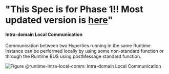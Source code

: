  "This Spec is for Phase 1!! Most updated version is [here](https://github.com/reTHINK-project/specs/tree/master/dynamic-view)" 
=============== 
#### Intra-domain Local Communication

Communication between two Hyperties running in the same Runtime instance can be performed locally by using some non-standard function or through the Runtime BUS using postMessage standard function. 

<!--
@startuml "intradomain-local-communication.png"

autonumber

!define SHOW_RuntimeA

!define SHOW_SP1SandboxAtRuntimeA
!define SHOW_ServiceProvider1HypertyAtRuntimeA
!define SHOW_ServiceProvider1Hyperty2AtRuntimeA

!define SHOW_CoreRuntimeA
!define SHOW_MsgBUSAtRuntimeA


!include ../runtime_objects.plantuml

alt

SP1H@A -> SP1H2@A :  message 

else

SP1H@A -> BUS@A : postMessage( message )
BUS@A -> SP1H2@A : postMessage( message )

end

@enduml
-->


![Figure @runtime-intra-local-comm: Intra-domain Local Communication](intradomain-local-communication.png)

